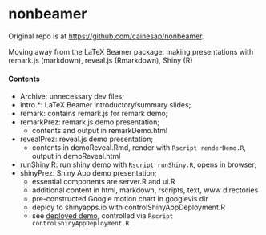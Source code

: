 nonbeamer
====

Original repo is at https://github.com/cainesap/nonbeamer.

Moving away from the LaTeX Beamer package: making presentations with remark.js (markdown), reveal.js (Rmarkdown), Shiny (R)

#### Contents
* Archive: unnecessary dev files;
* intro.*: LaTeX Beamer introductory/summary slides;
* remark: contains remark.js for remark demo;
* remarkPrez: remark.js demo presentation;
  - contents and output in remarkDemo.html
* revealPrez: reveal.js demo presentation;
  - contents in demoReveal.Rmd, render with `Rscript renderDemo.R`, output in demoReveal.html
* runShiny.R: run shiny demo with `Rscript runShiny.R`, opens in browser;
* shinyPrez: Shiny App demo presentation;
  - essential components are server.R and ui.R
  - additional content in html, markdown, rscripts, text, www directories
  - pre-constructed Google motion chart in googlevis dir
  - deploy to shinyapps.io with controlShinyAppDeployment.R
  - see [deployed demo](https://cainesap.shinyapps.io/shinydemo/), controlled via `Rscript controlShinyAppDeployment.R`
